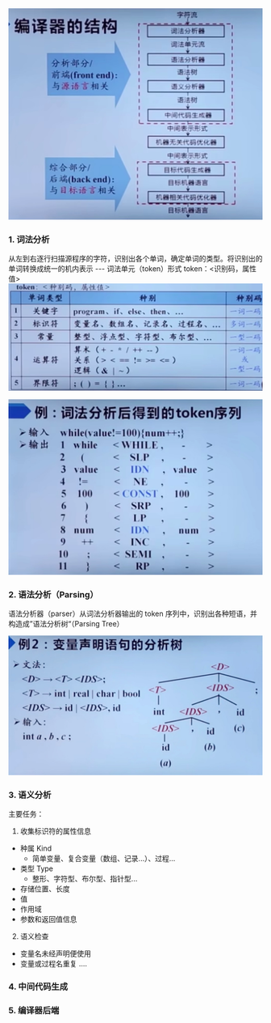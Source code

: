 <img src="./assets/WechatIMG2.jpeg" />

### 1. 词法分析
从左到右逐行扫描源程序的字符，识别出各个单词，确定单词的类型。将识别出的单词转换成统一的机内表示 --- 词法单元（token）形式
token：<识别码，属性值>
<img src="./assets/词法分析/WechatIMG3.jpeg" />

<img src="./assets/词法分析/WechatIMG4.jpeg" />

### 2. 语法分析（Parsing）
语法分析器（parser）从词法分析器输出的 token 序列中，识别出各种短语，并构造成”语法分析树“（Parsing Tree）

<img src="./assets/语法分析/WechatIMG5.jpeg" />

### 3. 语义分析
主要任务：

1. 收集标识符的属性信息
- 种属 Kind
  - 简单变量、复合变量（数组、记录...）、过程...
- 类型 Type
  - 整形、字符型、布尔型、指针型...
- 存储位置、长度
- 值
- 作用域
- 参数和返回值信息
2. 语义检查
- 变量名未经声明便使用
- 变量或过程名重复
....

### 4. 中间代码生成
 

### 5. 编译器后端


